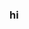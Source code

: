 ### hi

<!--
**multiplication0/multiplication0** is a ✨ _special_ ✨ repository because its `README.md` (this file) appears on your GitHub profile.


